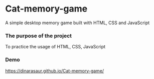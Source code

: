 # Cat-memory-game
A simple desktop memory game built with HTML, CSS and JavaScript

### The purpose of the project
To practice the usage of HTML, CSS, JavaScript

### Demo
https://dinarasaur.github.io/Cat-memory-game/
